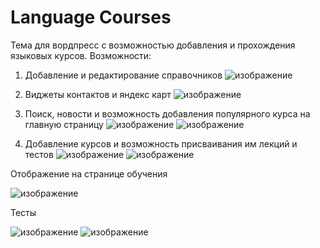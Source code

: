 # Language Courses
Тема для вордпресс с возможностью добавления и прохождения языковых курсов.
Возможности:

1. Добавление и редактирование справочников
![изображение](https://github.com/user-attachments/assets/d5a48d93-6ec9-462d-ab78-e6dbc6dbe384)

2. Виджеты контактов и яндекс карт
![изображение](https://github.com/user-attachments/assets/b769be9e-da4d-4c61-8501-d05eebff67ab)

3. Поиск, новости и возможность добавления популярного курса на главную страницу
![изображение](https://github.com/user-attachments/assets/58dd14f4-0d2c-4c3b-881f-266622b4e77d)
![изображение](https://github.com/user-attachments/assets/82f92b06-cb8f-4c7f-86dd-5ffd0b89ed91)

4. Добавление курсов и возможность присваивания им лекций и тестов
![изображение](https://github.com/user-attachments/assets/17454042-8d07-425d-8ea8-f49b9f69c775)
![изображение](https://github.com/user-attachments/assets/49561749-3309-498e-91da-09300f7f6279)

Отображение на странице обучения

![изображение](https://github.com/user-attachments/assets/514a5cc3-43de-4032-8f98-b15cf6b352a7)

Тесты

![изображение](https://github.com/user-attachments/assets/07fad040-9cc9-4faa-a7b9-658087492691)
![изображение](https://github.com/user-attachments/assets/a9be9df2-f996-458b-88d4-74059b63e993)
